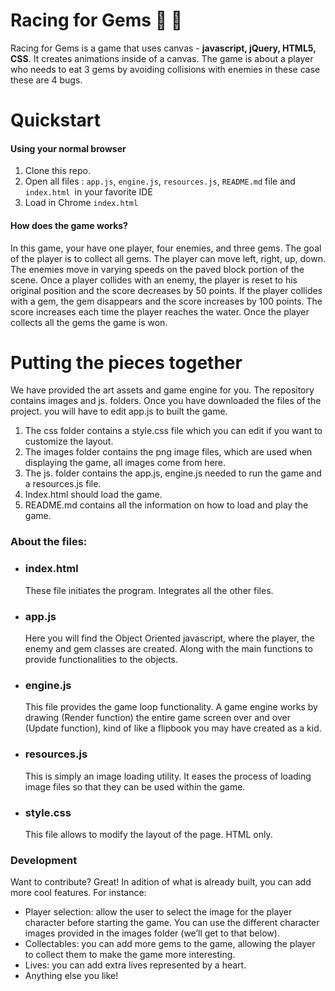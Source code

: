 # Racing for Gems :gem: :runner:

Racing for Gems is a game that uses canvas - **javascript, jQuery, HTML5, CSS**. It creates animations inside of a canvas. The game is about a player who needs to eat 3 gems by avoiding collisions with enemies in these case these are 4 bugs.

# Quickstart

####  Using your normal browser
  1. Clone this repo.
  2. Open all files : `app.js`, `engine.js`, `resources.js`, `README.md` file and `index.html `in your favorite IDE
  3. Load in Chrome `index.html`

#### How does the game works?
 In this game, your have one player, four enemies, and three gems. The goal of the player is to collect all gems. The player can move left, right, up, down. The enemies move in varying speeds on the paved block portion of the scene. Once a player collides with an enemy, the player is reset to his original position and the score decreases by 50 points. If the player collides with a gem, the gem disappears and the score increases by 100 points. The score increases each time the player reaches the water. Once the player collects all the gems the game is won.

# Putting the pieces together
We have provided the art assets and game engine for you. The repository contains images and js. folders. Once you have downloaded the files of the project. you will have to edit app.js to built the game.
1. The css folder contains a style.css file which you can edit if you want to customize the layout.
2. The images folder contains the png image files, which are used when displaying the game, all images come from here.
3. The js. folder contains the app.js, engine.js needed to run the game and a resources.js file.
4. Index.html should load the game.
5. README.md contains all the information on how to load and play the game.

### About the files:

- ### index.html
    These file initiates the program. Integrates all the other files.

- ### app.js
    Here you will find the Object Oriented javascript, where the player, the enemy and gem classes are created. Along with the main functions to provide functionalities to the objects.

- ### engine.js
    This file provides the game loop functionality.
A game engine works by drawing (Render function) the entire game screen over and over (Update function), kind of like a flipbook you may have created as a kid.

- ### resources.js
    This is simply an image loading utility. It eases the process of loading image files so that they can be used within the game.

- ### style.css
    This file allows to modify the layout of the page. HTML only.

### Development
Want to contribute? Great!
In adition of what is already built, you can add more cool features.
For instance:
  - Player selection: allow the user to select the image for the player character before starting the game. You can use the different character images provided in the images folder (we’ll get to that below).
 - Collectables: you can add more gems to the game, allowing the player to collect them to make the game more interesting.
 - Lives: you can add extra lives represented by a heart.
 - Anything else you like!
